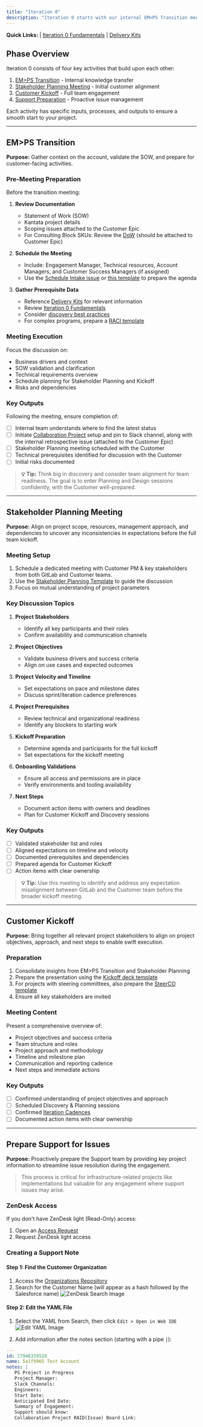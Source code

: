 ```yaml
---
title: "Iteration 0"
description: "Iteration 0 starts with our internal EM>PS Transition meeting and continues through the Planning and Design Sessions with the Customer. This critical phase establishes project foundations and ensures alignment between GitLab and Customer teams."
---
```


**Quick Links:** | [Iteration 0 Fundamentals](../iteration-0-fundamentals/_index.md) | [Delivery Kits](https://gitlab.com/gitlab-org/professional-services-automation/delivery-kits)

## Phase Overview

Iteration 0 consists of four key activities that build upon each other:

1. [EM>PS Transition](#emps-transition) - Internal knowledge transfer
2. [Stakeholder Planning Meeting](#stakeholder-planning-meeting) - Initial customer alignment
3. [Customer Kickoff](#customer-kickoff) - Full team engagement
4. [Support Preparation](#prepare-support-for-issues) - Proactive issue management

Each activity has specific inputs, processes, and outputs to ensure a smooth start to your project.

---

## EM>PS Transition

**Purpose:** Gather context on the account, validate the SOW, and prepare for customer-facing activities.

### Pre-Meeting Preparation

Before the transition meeting:

1. **Review Documentation**
   - Statement of Work (SOW)
   - Kantata project details
   - Scoping issues attached to the Customer Epic
   - For Consulting Block SKUs: Review the [DoW](https://docs.google.com/document/d/1ZsMUvBUL9kt3CqB4YjYlX-E1uEJz-elO/edit) (should be attached to Customer Epic)

2. **Schedule the Meeting**
   - Include: Engagement Manager, Technical resources, Account Managers, and Customer Success Managers (if assigned)
   - Use the [Schedule Intake issue](https://gitlab.com/gitlab-com/customer-success/professional-services-group/ww-consulting/ps-plan/-/blob/master/.gitlab/issue_templates/SchedulingIntakeQuestions.md) or [this template](https://docs.google.com/document/d/1bpyhc-a1z573EsyIQtUE-7HS_QauDVmQsHP25PD9i1A/edit) to prepare the agenda

3. **Gather Prerequisite Data**
   - Reference [Delivery Kits](https://gitlab.com/gitlab-org/professional-services-automation/delivery-kits) for relevant information
   - Review [Iteration 0 Fundamentals](../iteration-0-fundamentals/_index.md)
   - Consider [discovery best practices](../discovery/_index.md)
   - For complex programs, prepare a [RACI template](https://docs.google.com/spreadsheets/d/1nb_sEI-M3IwNgkYQA2uKAo9IDijstPtUGCtLsHlwrtI/edit?gid=1394419027#gid=1394419027)

### Meeting Execution

Focus the discussion on:

- Business drivers and context
- SOW validation and clarification
- Technical requirements overview
- Schedule planning for Stakeholder Planning and Kickoff
- Risks and dependencies

### Key Outputs

Following the meeting, ensure completion of:

- [ ] Internal team understands where to find the latest status
- [ ] Initiate [Collaboration Project](/handbook/customer-success/professional-services-engineering/professional-services-delivery-methodology/cp/) setup and pin to Slack channel, along with the internal retrospective issue (attached to the Customer Epic)
- [ ] Stakeholder Planning meeting scheduled with the Customer
- [ ] Technical prerequisites identified for discussion with the Customer
- [ ] Initial risks documented

> **💡 Tip:** Think big in discovery and consider team alignment for team readiness. The goal is to enter Planning and Design sessions confidently, with the Customer well-prepared.

---

## Stakeholder Planning Meeting

**Purpose:** Align on project scope, resources, management approach, and dependencies to uncover any inconsistencies in expectations before the full team kickoff.

### Meeting Setup

1. Schedule a dedicated meeting with Customer PM & key stakeholders from both GitLab and Customer teams.
2. Use the [Stakeholder Planning Template](https://docs.google.com/presentation/d/1vVJQrJeGG-yLAeso_iKkb80H5kE7wStyBAj1sj45sY4/edit#slide=id.g923452f41b_1_5) to guide the discussion
3. Focus on mutual understanding of project parameters

### Key Discussion Topics

1. **Project Stakeholders**
   - Identify all key participants and their roles
   - Confirm availability and communication channels

2. **Project Objectives**
   - Validate business drivers and success criteria
   - Align on use cases and expected outcomes

3. **Project Velocity and Timeline**
   - Set expectations on pace and milestone dates
   - Discuss sprint/iteration cadence preferences

4. **Project Prerequisites**
   - Review technical and organizational readiness
   - Identify any blockers to starting work

5. **Kickoff Preparation**
   - Determine agenda and participants for the full kickoff
   - Set expectations for the kickoff meeting

6. **Onboarding Validations**
   - Ensure all access and permissions are in place
   - Verify environments and tooling availability

7. **Next Steps**
   - Document action items with owners and deadlines
   - Plan for Customer Kickoff and Discovery sessions

### Key Outputs

- [ ] Validated stakeholder list and roles
- [ ] Aligned expectations on timeline and velocity
- [ ] Documented prerequisites and dependencies
- [ ] Prepared agenda for Customer Kickoff
- [ ] Action items with clear ownership

> **💡 Tip:** Use this meeting to identify and address any expectation misalignment between GitLab and the Customer team before the broader kickoff meeting.

---

## Customer Kickoff

**Purpose:** Bring together all relevant project stakeholders to align on project objectives, approach, and next steps to enable swift execution.

### Preparation

1. Consolidate insights from EM>PS Transition and Stakeholder Planning
2. Prepare the presentation using the [Kickoff deck template](https://docs.google.com/presentation/d/1Sva2u7NGxUTmDxQNBpqmFm_ep9HHlU86WyhON-To5lU/edit#slide=id.g3427bc5c553_0_243)
3. For projects with steering committees, also prepare the [SteerCO template](https://docs.google.com/presentation/d/1TDKOJeuzR1uy18umu6ovy30l_A986pOEatFn_7eiNbQ/edit#slide=id.g2e563e08cf5_0_1)
4. Ensure all key stakeholders are invited

### Meeting Content

Present a comprehensive overview of:

- Project objectives and success criteria
- Team structure and roles
- Project approach and methodology
- Timeline and milestone plan
- Communication and reporting cadence
- Next steps and immediate actions

### Key Outputs

- [ ] Confirmed understanding of project objectives and approach
- [ ] Scheduled Discovery & Planning sessions
- [ ] Confirmed [Iteration Cadences](../iteration-scheduling/_index.md)
- [ ] Documented action items with clear ownership

---

## Prepare Support for Issues

**Purpose:** Proactively prepare the Support team by providing key project information to streamline issue resolution during the engagement.

> This process is critical for infrastructure-related projects like implementations but valuable for any engagement where support issues may arise.

### ZenDesk Access

If you don't have ZenDesk light (Read-Only) access:

1. Open an [Access Request](https://gitlab.com/gitlab-com/team-member-epics/access-requests/-/issues/new?issuable_template=Individual_Bulk_Access_Request)
2. Request ZenDesk light access

### Creating a Support Note

#### Step 1: Find the Customer Organization

1. Access the [Organizations Repository](https://gitlab.com/gitlab-com/support/zendesk-global/organizations/-/tree/master/organizations)
2. Search for the Customer Name (will appear as a hash followed by the Salesforce name)
   ![ZenDesk Search Image](/images/customer-success/professional-services-engineering/professional-services-delivery-methodology/iteration-0/Zen-search.png)

#### Step 2: Edit the YAML File

1. Select the YAML from Search, then click `Edit > Open in Web IDE`
   ![Edit YAML Image](/images/customer-success/professional-services-engineering/professional-services-delivery-methodology/iteration-0/edit-yaml.png)

2. Add information after the notes section (starting with a pipe `|`):

```yaml
---
id: 27946339528
name: 5a1f9965 Test Account
notes: |
   PS Project in Progress
   Project Manager:
   Slack Channels:
   Engineers:
   Start Date:
   Anticipated End Date:
   Summary of Engagement:
   Support should know:
   Collaboration Project RAID(Issue) Board Link:
   